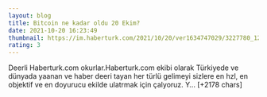 ```yaml
--- 
layout: blog
title: Bitcoin ne kadar oldu 20 Ekim?
date: 2021-10-20 16:23:49
thumbnail: https://im.haberturk.com/2021/10/20/ver1634747029/3227780_1200x627.jpg
rating: 3
---
```

Deerli Haberturk.com okurlar.Haberturk.com ekibi olarak Türkiyede ve dünyada yaanan ve haber deeri tayan her türlü gelimeyi sizlere en hzl, en objektif ve en doyurucu ekilde ulatrmak için çalyoruz. Y… [+2178 chars]